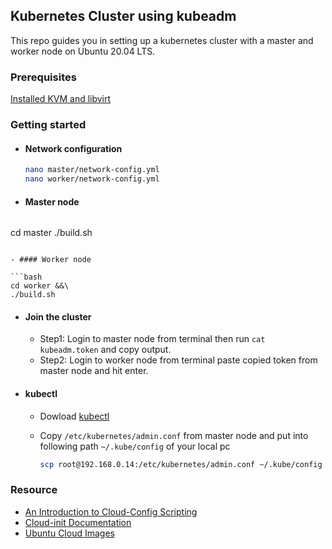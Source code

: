 ## Kubernetes Cluster using kubeadm

This repo guides you in setting up a kubernetes cluster with a master and worker node on Ubuntu 20.04 LTS.







### Prerequisites

[Installed KVM and libvirt](https://thenaim.com/posts/kvm-ubuntu/)



### Getting started

- #### Network configuration

  ```bash
  nano master/network-config.yml
  nano worker/network-config.yml
  ```

- #### Master node

  ```bash
cd master
./build.sh
  ```

- #### Worker node

  ```bash
cd worker &&\
./build.sh
  ```

- #### Join the cluster

  - Step1: Login to master node from terminal then run `cat kubeadm.token` and copy output.
  - Step2: Login to worker node from terminal paste copied token from master node and hit enter.

- #### kubectl

  - Dowload [kubectl](https://kubernetes.io/docs/tasks/tools/)

  - Copy `/etc/kubernetes/admin.conf` from master node and put into following path `~/.kube/config` of your local pc

    ```bash
    scp root@192.168.0.14:/etc/kubernetes/admin.conf ~/.kube/config
    ```

    



### Resource

- [An Introduction to Cloud-Config Scripting](https://www.digitalocean.com/community/tutorials/an-introduction-to-cloud-config-scripting)
- [Cloud-init Documentation](https://cloudinit.readthedocs.io/en/latest/)
- [Ubuntu Cloud Images](https://cloud-images.ubuntu.com/)

